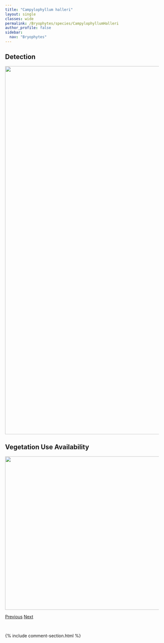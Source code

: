 ```yaml
---
title: "Campylophyllum halleri"
layout: single
classes: wide
permalink: /Bryophytes/species/CampylophyllumHalleri
author_profile: false
sidebar:
  nav: "Bryophytes"
---
```


<h2>Detection</h2>

<a href="https://drive.google.com/uc?export=view&id=16az0nAU83-MCEsNbl0WuuFdMzu6U2D2k">
<img src="https://drive.google.com/uc?export=view&id=16az0nAU83-MCEsNbl0WuuFdMzu6U2D2k" height = "1200" width = "800">
</a>


<h2>Vegetation Use Availability</h2>

<a href="https://drive.google.com/uc?export=view&id=134_84K_ufKcDg3HPIJdYmMUygmQILSNK">
<img src="https://drive.google.com/uc?export=view&id=134_84K_ufKcDg3HPIJdYmMUygmQILSNK" height = "500" width = "1000">
</a>


<a href="/DevelopmentWebsite/Bryophytes/species/CalypogeiaSuecica" class="pagination--pager" title="Calypogeia suecica">Previous</a> <a href="/DevelopmentWebsite/Bryophytes/species/CatoscopiumNigritum" class="pagination--pager" title="Catoscopium nigritum">Next</a>

<p>&nbsp;</p>

{% include comment-section.html %}
